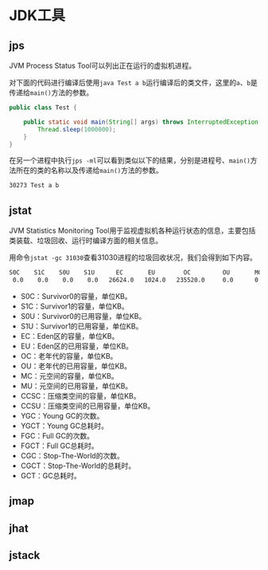 # JDK工具

## jps

JVM Process Status Tool可以列出正在运行的虚拟机进程。

对下面的代码进行编译后使用`java Test a b`运行编译后的类文件，这里的`a`、`b`是传递给`main()`方法的参数。

```java
public class Test {

    public static void main(String[] args) throws InterruptedException {
        Thread.sleep(1000000);
    }
}
```

在另一个进程中执行`jps -ml`可以看到类似以下的结果，分别是进程号、`main()`方法所在的类的名称以及传递给`main()`方法的参数。

```bash
30273 Test a b
```

## jstat

JVM Statistics Monitoring Tool用于监视虚拟机各种运行状态的信息，主要包括类装载、垃圾回收、运行时编译方面的相关信息。

用命令`jstat -gc 31030`查看31030进程的垃圾回收状况，我们会得到如下内容。

```bash
S0C    S1C    S0U    S1U      EC       EU        OC         OU       MC     MU    CCSC   CCSU   YGC     YGCT    FGC    FGCT    CGC    CGCT     GCT   
 0.0    0.0    0.0    0.0   26624.0   1024.0   235520.0     0.0      0.0    0.0    0.0    0.0        0    0.000   0      0.000   0      0.000    0.000
```

- S0C：Survivor0的容量，单位KB。
- S1C：Survivor1的容量，单位KB。
- S0U：Survivor0的已用容量，单位KB。
- S1U：Survivor1的已用容量，单位KB。
- EC：Eden区的容量，单位KB。
- EU：Eden区的已用容量，单位KB。
- OC：老年代的容量，单位KB。
- OU：老年代的已用容量，单位KB。
- MC：元空间的容量，单位KB。
- MU：元空间的已用容量，单位KB。
- CCSC：压缩类空间的容量，单位KB。
- CCSU：压缩类空间的已用容量，单位KB。
- YGC：Young GC的次数。
- YGCT：Young GC总耗时。
- FGC：Full GC的次数。
- FGCT：Full GC总耗时。
- CGC：Stop-The-World的次数。
- CGCT：Stop-The-World的总耗时。
- GCT：GC总耗时。

## jmap

## jhat

## jstack
